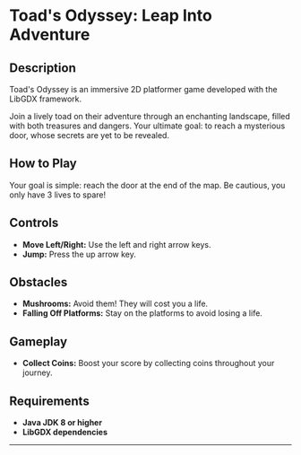 # Toad's Odyssey: Leap Into Adventure

## Description
Toad's Odyssey is an immersive 2D platformer game developed with the LibGDX framework.

Join a lively toad on their adventure through an enchanting landscape, filled with both treasures and dangers.
Your ultimate goal: to reach a mysterious door, whose secrets are yet to be revealed.

## How to Play
Your goal is simple: reach the door at the end of the map. Be cautious, you only have 3 lives to spare!

## Controls
- **Move Left/Right:** Use the left and right arrow keys.
- **Jump:** Press the up arrow key.

## Obstacles
- **Mushrooms:** Avoid them! They will cost you a life.
- **Falling Off Platforms:** Stay on the platforms to avoid losing a life.

## Gameplay
- **Collect Coins:** Boost your score by collecting coins throughout your journey.

## Requirements
- **Java JDK 8 or higher**
- **LibGDX dependencies**

---
